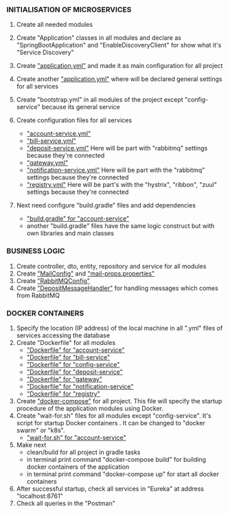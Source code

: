 ### INITIALISATION OF MICROSERVICES  
1. Create all needed modules
2. Create "Application" classes in all modules and declare as "SpringBootApplication" and "EnableDiscoveryClient" for show what it's "Service Discovery"
3. Create ["application.yml"](..\spring-cloud-microservices\config-service\src\main\resources\application.yml) and made it as main configuration for all project 
4. Create another ["application.yml"](..\spring-cloud-microservices\config-service\src\main\resources\services\application.yml) where will be declared general settings for all services
5. Create "bootstrap.yml" in all modules of the project except "config-service" because its general service
6. Create configuration files for all services 
   - ["account-service.yml"](..\spring-cloud-microservices\config-service\src\main\resources\services\account-service.yml)
   - ["bill-service.yml"](..\spring-cloud-microservices\config-service\src\main\resources\services\bill-service.yml)
   - ["deposit-service.yml"](..\spring-cloud-microservices\config-service\src\main\resources\services\deposit-service.yml) Here will be part with "rabbitmq" settings because they're connected  
   - ["gateway.yml"](..\spring-cloud-microservices\config-service\src\main\resources\services\gateway.yml)
   - ["notification-service.yml"](..\spring-cloud-microservices\config-service\src\main\resources\services\notification-service.yml) Here will be part with the "rabbitmq" settings because they're connected
   - ["registry.yml"](..\spring-cloud-microservices\config-service\src\main\resources\services\registry.yml) Here will be part's with the "hystrix", "ribbon", "zuul" settings because they're connected

7. Next need configure "build.gradle" files and add dependencies
   - ["build.gradle" for "account-service"](..\spring-cloud-microservices\account-service\build.gradle)
   - another "build.gradle" files have the same logic construct but with own libraries and main classes

### BUSINESS LOGIC

1. Create controller, dto, entity, repository and service for all modules
2. Create ["MailConfig"](..\spring-cloud-microservices\notification-service\src\main\java\com\javastart\notification\config\MailConfig.java) and ["mail-props.properties"](C:\Users\Vegas\IdeaProjects\spring-cloud-microservices\notification-service\src\main\resources\mail-props.properties)
3. Create ["RabbitMQConfig"](..\spring-cloud-microservices\notification-service\src\main\java\com\javastart\notification\config\RabbitMQConfig.java)
4. Create ["DepositMessageHandler"](..\spring-cloud-microservices\notification-service\src\main\java\com\javastart\notification\service\DepositMessageHandler.java) for handling messages which comes from RabbitMQ

### DOCKER CONTAINERS 

1. Specify the location (IP address) of the local machine in all ".yml" files of services accessing the database 
2. Create "Dockerfile" for all modules 
   - ["Dockerfile" for "account-service"](..\spring-cloud-microservices\account-service\Dockerfile)
   - ["Dockerfile" for "bill-service"](..\spring-cloud-microservices\bill-service\Dockerfile)
   - ["Dockerfile" for "config-service"](..\spring-cloud-microservices\config-service\Dockerfile)
   - ["Dockerfile" for "deposit-service"](..\spring-cloud-microservices\deposit-service\Dockerfile)
   - ["Dockerfile" for "gateway"](..\spring-cloud-microservices\gateway\Dockerfile)
   - ["Dockerfile" for "notification-service"](..\spring-cloud-microservices\notification-service\Dockerfile)
   - ["Dockerfile" for "registry"](..\spring-cloud-microservices\registry\Dockerfile)
3. Create ["docker-compose"](..\spring-cloud-microservices\docker-compose.yml) for all project. This file will specify the startup procedure of the application modules using Docker.
4. Create "wait-for.sh" files for all modules except "config-service". It's script for startup Docker containers . It can be changed to "docker swarm" or "k8s".
   - ["wait-for.sh" for "account-service"](..\spring-cloud-microservices\account-service\wait-for.sh)
5. Make next
   - clean/build for all project in gradle tasks 
   - in terminal print command "docker-compose build" for building docker containers of the application
   - in terminal print command "docker-compose up" for start all docker containers
6. After successful startup, check all services in "Eureka" at address "localhost:8761"
7. Check all queries in the "Postman"